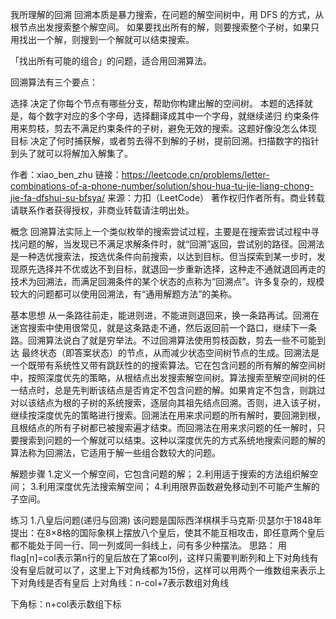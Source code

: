 我所理解的回溯
回溯本质是暴力搜索，在问题的解空间树中，用 DFS 的方式，从根节点出发搜索整个解空间。
如果要找出所有的解，则要搜索整个子树，如果只用找出一个解，则搜到一个解就可以结束搜索。

「找出所有可能的组合」的问题，适合用回溯算法。

回溯算法有三个要点：

选择
决定了你每个节点有哪些分支，帮助你构建出解的空间树。
本题的选择就是，每个数字对应的多个字母，选择翻译成其中一个字母，就继续递归
约束条件
用来剪枝，剪去不满足约束条件的子树，避免无效的搜索。这题好像没怎么体现
目标
决定了何时捕获解，或者剪去得不到解的子树，提前回溯。扫描数字的指针到头了就可以将解加入解集了。

作者：xiao_ben_zhu
链接：https://leetcode.cn/problems/letter-combinations-of-a-phone-number/solution/shou-hua-tu-jie-liang-chong-jie-fa-dfshui-su-bfsya/
来源：力扣（LeetCode）
著作权归作者所有。商业转载请联系作者获得授权，非商业转载请注明出处。





概念
回溯算法实际上一个类似枚举的搜索尝试过程，主要是在搜索尝试过程中寻找问题的解，当发现已不满足求解条件时，就“回溯”返回，尝试别的路径。回溯法是一种选优搜索法，按选优条件向前搜索，以达到目标。但当探索到某一步时，发现原先选择并不优或达不到目标，就退回一步重新选择，这种走不通就退回再走的技术为回溯法，而满足回溯条件的某个状态的点称为“回溯点”。许多复杂的，规模较大的问题都可以使用回溯法，有“通用解题方法”的美称。


基本思想
从一条路往前走，能进则进，不能进则退回来，换一条路再试。回溯在迷宫搜索中使用很常见，就是这条路走不通，然后返回前一个路口，继续下一条路。回溯算法说白了就是穷举法。不过回溯算法使用剪枝函数，剪去一些不可能到达 最终状态（即答案状态）的节点，从而减少状态空间树节点的生成。回溯法是一个既带有系统性又带有跳跃性的的搜索算法。它在包含问题的所有解的解空间树中，按照深度优先的策略，从根结点出发搜索解空间树。算法搜索至解空间树的任一结点时，总是先判断该结点是否肯定不包含问题的解。如果肯定不包含，则跳过对以该结点为根的子树的系统搜索，逐层向其祖先结点回溯。否则，进入该子树，继续按深度优先的策略进行搜索。回溯法在用来求问题的所有解时，要回溯到根，且根结点的所有子树都已被搜索遍才结束。而回溯法在用来求问题的任一解时，只要搜索到问题的一个解就可以结束。这种以深度优先的方式系统地搜索问题的解的算法称为回溯法，它适用于解一些组合数较大的问题。

解题步骤
1.定义一个解空间，它包含问题的解；
2.利用适于搜索的方法组织解空间；
3.利用深度优先法搜索解空间；
4.利用限界函数避免移动到不可能产生解的子空间。

练习
1.八皇后问题(递归与回溯)
该问题是国际西洋棋棋手马克斯·贝瑟尔于1848年提出：在8×8格的国际象棋上摆放八个皇后，使其不能互相攻击，即任意两个皇后都不能处于同一行、同一列或同一斜线上，问有多少种摆法。
思路：
用flag[n]=col表示第n行的皇后放在了第col列，这样只需要判断列和上下对角线有没有皇后就可以了，这里上下对角线都为15份，这样可以用两个一维数组来表示上下对角线是否有皇后
上对角线：n-col+7表示数组对角线


下角标：n+col表示数组下标

